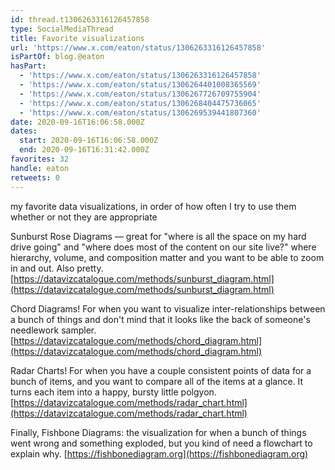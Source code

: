 ```yaml
---
id: thread.t1306263316126457858
type: SocialMediaThread
title: Favorite visualizations
url: 'https://www.x.com/eaton/status/1306263316126457858'
isPartOf: blog.@eaton
hasPart:
  - 'https://www.x.com/eaton/status/1306263316126457858'
  - 'https://www.x.com/eaton/status/1306264401008365569'
  - 'https://www.x.com/eaton/status/1306267726709755904'
  - 'https://www.x.com/eaton/status/1306268404475736065'
  - 'https://www.x.com/eaton/status/1306269539441807360'
date: 2020-09-16T16:06:58.000Z
dates:
  start: 2020-09-16T16:06:58.000Z
  end: 2020-09-16T16:31:42.000Z
favorites: 32
handle: eaton
retweets: 0
---
```

my favorite data visualizations, in order of how often I try to use them whether or not they are appropriate

Sunburst Rose Diagrams — great for "where is all the space on my hard drive going" and "where does most of the content on our site live?" where hierarchy, volume, and composition matter and you want to be able to zoom in and out. Also pretty.[https://datavizcatalogue.com/methods/sunburst_diagram.html](https://datavizcatalogue.com/methods/sunburst_diagram.html)

Chord Diagrams! For when you want to visualize inter-relationships between a bunch of things and don't mind that it looks like the back of someone's needlework sampler. [https://datavizcatalogue.com/methods/chord_diagram.html](https://datavizcatalogue.com/methods/chord_diagram.html)

Radar Charts! For when you have a couple consistent points of data for a bunch of items, and you want to compare all of the items at a glance. It turns each item into a happy, bursty little polgyon. [https://datavizcatalogue.com/methods/radar_chart.html](https://datavizcatalogue.com/methods/radar_chart.html)

Finally, Fishbone Diagrams: the visualization for when a bunch of things went wrong and something exploded, but you kind of need a flowchart to explain why. [https://fishbonediagram.org](https://fishbonediagram.org)
